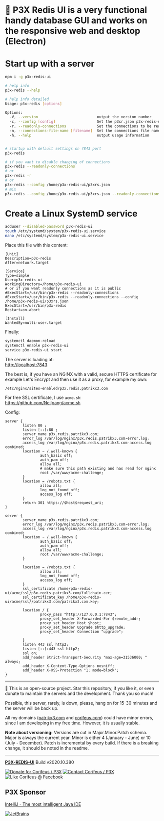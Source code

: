 [//]: #@corifeus-header

# 📡 P3X Redis UI is a very functional handy database GUI and works on the responsive web and desktop (Electron)

                        
[//]: #@corifeus-header:end


# Start up with a server

```bash
npm i -g p3x-redis-ui

# help info
p3x-redis --help

# help info detailed
Usage: p3x-redis [options]

Options:
  -V, --version                           output the version number
  -c, --config [config]                   Set the p3xr.json p3x-redis-ui-server configuration, see more help in https://github.com/patrikx3/redis-ui-server
  -r, --readonly-connections              Set the connections to be readonly, no adding, saving or delete a connection
  -n, --connections-file-name [filename]  Set the connections file name, overrides default .p3xrs-conns.json
  -h, --help                              output usage information


# startup with default settings on 7843 port
p3x-redis 

# if you want to disable changing of connections
p3x-redis --readonly-connections
# or
p3x-redis -r
# or
p3x-redis --config /home/p3x-redis-ui/p3xrs.json
# mix
p3x-redis --config /home/p3x-redis-ui/p3xrs.json --readonly-connections
```

# Create a Linux SystemD service
```bash
adduser --disabled-password p3x-redis-ui
touch /etc/systemd/system/p3x-redis-ui.service
nano /etc/systemd/system/p3x-redis-ui.service
```

Place this file with this content:
```text
[Unit]
Description=p3x-redis
After=network.target

[Service]
Type=simple
User=p3x-redis-ui
WorkingDirectory=/home/p3x-redis-ui
# or if you want readonly connections as it is public
#ExecStart=/usr/bin/p3x-redis --readonly-connections
#ExecStart=/usr/bin/p3x-redis --readonly-connections --config /home/p3x-redis-ui/p3xrs.json
ExecStart=/usr/bin/p3x-redis
Restart=on-abort

[Install]
WantedBy=multi-user.target
``` 

Finally:
```bash
systemctl daemon-reload
systemctl enable p3x-redis-ui
service p3x-redis-ui start
```

The server is loading at:  
[http://localhost:7843](http://localhost:7843)

The best is, if you have an NGINX with a valid, secure HTTPS certificate for example Let's Encrypt and then use it as a proxy, for example my own:
```text
/etc/nginx/sites-enabled/p3x.redis.patrikx3.com
```

For free SSL certificate, I use `acme.sh`:  
https://github.com/Neilpang/acme.sh  

Config:  
```text
server {
        listen 80 ;
        listen [::]:80 ;        
        server_name p3x.redis.patrikx3.com;        
        error_log /var/log/nginx/p3x.redis.patrikx3.com-error.log;
        access_log /var/log/nginx/p3x.redis.patrikx3.com-access.log combined;
        location ~ /.well-known {        
                auth_basic off;
                auth_pam off;
                allow all;
                # make sure this path existing and has read for nginx
                root /var/www/acme-challenge;
        }      
        location = /robots.txt {
                allow all;
                log_not_found off;
                access_log off;
        }
        return 301 https://$host$request_uri;
}

server {
        server_name p3x.redis.patrikx3.com;        
        error_log /var/log/nginx/p3x.redis.patrikx3.com-error.log;
        access_log /var/log/nginx/p3x.redis.patrikx3.com-access.log combined;
        location ~ /.well-known {        
                auth_basic off;
                auth_pam off;
                allow all;
                root /var/www/acme-challenge;
        }
        
        location = /robots.txt {       
                allow all;
                log_not_found off;
                access_log off;
        }        
        ssl_certificate /home/p3x-redis-ui/acme/ssl/p3x.redis.patrikx3.com/fullchain.cer;
        ssl_certificate_key /home/p3x-redis-ui/acme/ssl//patrikx3.com/patrikx3.com.key;

        location / {
                proxy_pass "http://127.0.0.1:7843";
                proxy_set_header X-Forwarded-For $remote_addr;
                proxy_set_header Host $host;
                proxy_set_header Upgrade $http_upgrade;
                proxy_set_header Connection "upgrade";

        }
        listen 443 ssl http2;
        listen [::]:443 ssl http2;
        ssl on;
        add_header Strict-Transport-Security "max-age=31536000; " always;
        add_header X-Content-Type-Options nosniff;
        add_header X-XSS-Protection "1; mode=block";
}
```



[//]: #@corifeus-footer

---

🙏 This is an open-source project. Star this repository, if you like it, or even donate to maintain the servers and the development. Thank you so much!

Possible, this server, rarely, is down, please, hang on for 15-30 minutes and the server will be back up.

All my domains ([patrikx3.com](https://patrikx3.com) and [corifeus.com](https://corifeus.com)) could have minor errors, since I am developing in my free time. However, it is usually stable.

**Note about versioning:** Versions are cut in Major.Minor.Patch schema. Major is always the current year. Minor is either 4 (January - June) or 10 (July - December). Patch is incremental by every build. If there is a breaking change, it should be noted in the readme.


---

[**P3X-REDIS-UI**](https://corifeus.com/redis-ui) Build v2020.10.380

[![Donate for Corifeus / P3X](https://img.shields.io/badge/Donate-Corifeus-003087.svg)](https://www.paypal.com/cgi-bin/webscr?cmd=_s-xclick&hosted_button_id=QZVM4V6HVZJW6)  [![Contact Corifeus / P3X](https://img.shields.io/badge/Contact-P3X-ff9900.svg)](https://www.patrikx3.com/en/front/contact) [![Like Corifeus @ Facebook](https://img.shields.io/badge/LIKE-Corifeus-3b5998.svg)](https://www.facebook.com/corifeus.software)


## P3X Sponsor

[IntelliJ - The most intelligent Java IDE](https://www.jetbrains.com/?from=patrikx3)

[![JetBrains](https://cdn.corifeus.com/assets/svg/jetbrains-logo.svg)](https://www.jetbrains.com/?from=patrikx3)




[//]: #@corifeus-footer:end
